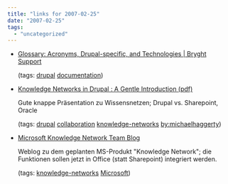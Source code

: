 ```yaml
---
title: "links for 2007-02-25"
date: "2007-02-25"
tags: 
  - "uncategorized"
---
```


- [Glossary: Acronyms, Drupal-specific, and Technologies | Bryght Support](http://support.bryght.com/glossary)
    
    (tags: [drupal](http://del.icio.us/heinzwittenbrink/drupal) [documentation](http://del.icio.us/heinzwittenbrink/documentation))
    
- [Knowledge Networks in Drupal : A Gentle Introduction (pdf)](http://www.trellon.com/files/Knowledge%20Networks%20in%20Drupal.pdf)
    
    Gute knappe Präsentation zu Wissensnetzen; Drupal vs. Sharepoint, Oracle
    
    (tags: [drupal](http://del.icio.us/heinzwittenbrink/drupal) [collaboration](http://del.icio.us/heinzwittenbrink/collaboration) [knowledge-networks](http://del.icio.us/heinzwittenbrink/knowledge-networks) [by:michaelhaggerty](http://del.icio.us/heinzwittenbrink/by:michaelhaggerty))
    
- [Microsoft Knowledge Network Team Blog](http://blogs.msdn.com/kn/default.aspx)
    
    Weblog zu dem geplanten MS-Produkt "Knowledge Network"; die Funktionen sollen jetzt in Office (statt Sharepoint) integriert werden.
    
    (tags: [knowledge-networks](http://del.icio.us/heinzwittenbrink/knowledge-networks) [Microsoft](http://del.icio.us/heinzwittenbrink/Microsoft))
